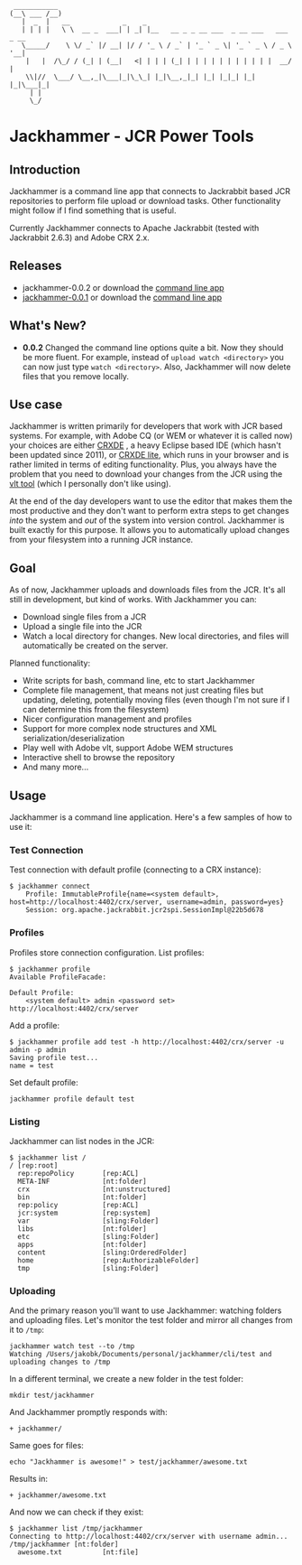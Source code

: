      ___________
    (__\ ___ /__)
       |  _  |   __             _    _
       | | | |   \ \  __ _  ___| | _| |__   __ _ _ __ ___  _ __ ___   ___ _ __
       \_____/    \ \/ _` |/ __| |/ / '_ \ / _` | '_ ` _ \| '_ ` _ \ / _ \ '__|
        |   |  /\_/ / (_| | (__|   <| | | | (_| | | | | | | | | | | |  __/ |
        \\|//  \___/ \__,_|\___|_|\_\_| |_|\__,_|_| |_| |_|_| |_| |_|\___|_|
         | |
         \_/


# Jackhammer - JCR Power Tools

## Introduction

Jackhammer is a command line app that connects to Jackrabbit based JCR repositories to perform file upload or download
tasks. Other functionality might follow if I find something that is useful.

Currently Jackhammer connects to Apache Jackrabbit (tested with Jackrabbit 2.6.3) and Adobe CRX 2.x.

## Releases

* jackhammer-0.0.2 or download the [command line app](https://github.com/ilikeorangutans/maven-repo/blob/master/releases/jackhammer/cli/0.0.2/cli-0.0.2.jar)
* [jackhammer-0.0.1](01a8cf8b30b721fbb90f89a13545f6af0f3378e8) or download the [command line app](https://github.com/ilikeorangutans/maven-repo/raw/master/releases/jackhammer/cli/0.0.1/cli-0.0.1.jar)

## What's New?

* **0.0.2** Changed the command line options quite a bit. Now they should be more fluent. For example, instead of
  ``upload watch <directory>`` you can now just type ``watch <directory>``. Also, Jackhammer will now delete files that
  you remove locally.

## Use case

Jackhammer is written primarily for developers that work with JCR based systems. For example, with Adobe CQ (or WEM or
whatever it is called now) your choices are either [CRXDE](https://www.day.com/day/en/products/crx/download/downloadcrxde.html)
, a heavy Eclipse based IDE (which hasn't been updated since 2011), or [CRXDE lite](http://dev.day.com/docs/en/crx/current/developing/development_tools/developing_with_crxde_lite.html),
which runs in your
 browser and is rather limited in terms of editing functionality. Plus, you always have the problem that you need to
 download your changes from the JCR using the [vlt tool](http://dev.day.com/docs/en/crx/current/how_to/how_to_use_the_vlttool.html)
 (which I personally don't like using).

At the end of the day developers want to use the editor that makes them the most productive and they don't want to
perform extra steps to get changes *into* the system and *out* of the system into version control. Jackhammer
is built exactly for this purpose. It allows you to automatically upload changes from your filesystem into a running
JCR instance.

## Goal

As of now, Jackhammer uploads and downloads files from the JCR. It's all still in development, but kind of works. With
Jackhammer you can:

* Download single files from a JCR
* Upload a single file into the JCR
* Watch a local directory for changes. New local directories, and files will automatically be created on the server.

Planned functionality:

* Write scripts for bash, command line, etc to start Jackhammer
* Complete file management, that means not just creating files but updating, deleting, potentially moving files (even
  though I'm not sure if I can determine this from the filesystem)
* Nicer configuration management and profiles
* Support for more complex node structures and XML serialization/deserialization
* Play well with Adobe vlt, support Adobe WEM structures
* Interactive shell to browse the repository
* And many more...

## Usage

Jackhammer is a command line application. Here's a few samples of how to use it:

### Test Connection

Test connection with default profile (connecting to a CRX instance):

    $ jackhammer connect
        Profile: ImmutableProfile{name=<system default>, host=http://localhost:4402/crx/server, username=admin, password=yes}
        Session: org.apache.jackrabbit.jcr2spi.SessionImpl@22b5d678

### Profiles

Profiles store connection configuration. List profiles:

    $ jackhammer profile
    Available ProfileFacade:

    Default Profile:
        <system default> admin <password set> http://localhost:4402/crx/server

Add a profile:

    $ jackhammer profile add test -h http://localhost:4402/crx/server -u admin -p admin
    Saving profile test...
    name = test

Set default profile:

    jackhammer profile default test


### Listing

Jackhammer can list nodes in the JCR:

    $ jackhammer list /
    / [rep:root]
      rep:repoPolicy       [rep:ACL]
      META-INF             [nt:folder]
      crx                  [nt:unstructured]
      bin                  [nt:folder]
      rep:policy           [rep:ACL]
      jcr:system           [rep:system]
      var                  [sling:Folder]
      libs                 [nt:folder]
      etc                  [sling:Folder]
      apps                 [nt:folder]
      content              [sling:OrderedFolder]
      home                 [rep:AuthorizableFolder]
      tmp                  [sling:Folder]

### Uploading

And the primary reason you'll want to use Jackhammer: watching folders and uploading files. Let's monitor the test
folder and mirror all changes from it to ``/tmp``:

    jackhammer watch test --to /tmp
    Watching /Users/jakobk/Documents/personal/jackhammer/cli/test and uploading changes to /tmp

In a different terminal, we create a new folder in the test folder:

    mkdir test/jackhammer

And Jackhammer promptly responds with:

    + jackhammer/

Same goes for files:

    echo "Jackhammer is awesome!" > test/jackhammer/awesome.txt

Results in:

    + jackhammer/awesome.txt

And now we can check if they exist:

    $ jackhammer list /tmp/jackhammer
    Connecting to http://localhost:4402/crx/server with username admin...
    /tmp/jackhammer [nt:folder]
      awesome.txt          [nt:file]
